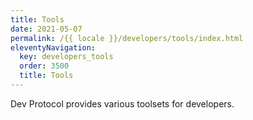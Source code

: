 ```yaml
---
title: Tools
date: 2021-05-07
permalink: /{{ locale }}/developers/tools/index.html
eleventyNavigation:
  key: developers_tools
  order: 3500
  title: Tools
---
```


Dev Protocol provides various toolsets for developers.
